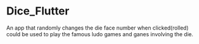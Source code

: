 # Dice_Flutter
An app that randomly changes the die face number when clicked(rolled)
could be used to play the famous ludo games and ganes involving the die.
